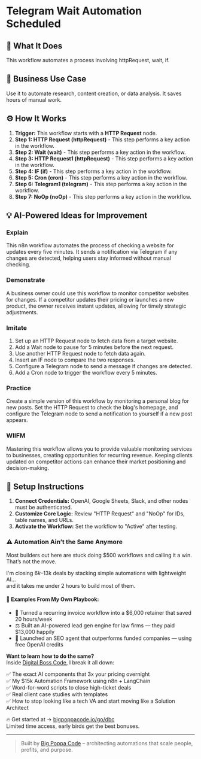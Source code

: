 # Telegram Wait Automation Scheduled

## 🚀 What It Does
This workflow automates a process involving httpRequest, wait, if.

## 💼 Business Use Case
Use it to automate research, content creation, or data analysis. It saves hours of manual work.

## ⚙️ How It Works
1.  **Trigger:** This workflow starts with a **HTTP Request** node.
2. **Step 1: HTTP Request (httpRequest)** - This step performs a key action in the workflow.
3. **Step 2: Wait (wait)** - This step performs a key action in the workflow.
4. **Step 3: HTTP Request1 (httpRequest)** - This step performs a key action in the workflow.
5. **Step 4: IF (if)** - This step performs a key action in the workflow.
6. **Step 5: Cron (cron)** - This step performs a key action in the workflow.
7. **Step 6: Telegram1 (telegram)** - This step performs a key action in the workflow.
8. **Step 7: NoOp (noOp)** - This step performs a key action in the workflow.

## 💡 AI-Powered Ideas for Improvement
### Explain
This n8n workflow automates the process of checking a website for updates every five minutes. It sends a notification via Telegram if any changes are detected, helping users stay informed without manual checking.

### Demonstrate
A business owner could use this workflow to monitor competitor websites for changes. If a competitor updates their pricing or launches a new product, the owner receives instant updates, allowing for timely strategic adjustments.

### Imitate
1. Set up an HTTP Request node to fetch data from a target website.
2. Add a Wait node to pause for 5 minutes before the next request.
3. Use another HTTP Request node to fetch data again.
4. Insert an IF node to compare the two responses.
5. Configure a Telegram node to send a message if changes are detected.
6. Add a Cron node to trigger the workflow every 5 minutes.

### Practice
Create a simple version of this workflow by monitoring a personal blog for new posts. Set the HTTP Request to check the blog's homepage, and configure the Telegram node to send a notification to yourself if a new post appears.

### WIIFM
Mastering this workflow allows you to provide valuable monitoring services to businesses, creating opportunities for recurring revenue. Keeping clients updated on competitor actions can enhance their market positioning and decision-making.

## 🔧 Setup Instructions
1. **Connect Credentials:** OpenAI, Google Sheets, Slack, and other nodes must be authenticated.
2. **Customize Core Logic:** Review "HTTP Request" and "NoOp" for IDs, table names, and URLs.
3. **Activate the Workflow:** Set the workflow to "Active" after testing.

### ⚠️ Automation Ain’t the Same Anymore

Most builders out here are stuck doing $500 workflows and calling it a win.  
That’s not the move.  

I'm closing $6k–$13k deals by stacking simple automations with lightweight AI...  
and it takes me under 2 hours to build most of them.

#### 🧠 Examples From My Own Playbook:
- 🔁 Turned a recurring invoice workflow into a $6,000 retainer that saved 20 hours/week  
- ⚖️ Built an AI-powered lead gen engine for law firms — they paid $13,000 happily  
- 🚀 Launched an SEO agent that outperforms funded companies — using free OpenAI credits  

**Want to learn how to do the same?**  
Inside [Digital Boss Code](https://bigpoppacode.io/go/dbc), I break it all down:

✅ The exact AI components that 3x your pricing overnight  
✅ My $15k Automation Framework using n8n + LangChain  
✅ Word-for-word scripts to close high-ticket deals  
✅ Real client case studies with templates  
✅ How to stop looking like a tech VA and start moving like a Solution Architect  

🔥 Get started at → [bigpoppacode.io/go/dbc](https://bigpoppacode.io/go/dbc)  
Limited time access, early birds get the best bonuses.

---
> Built by [Big Poppa Code](https://bigpoppacode.io) – architecting automations that scale people, profits, and purpose.
